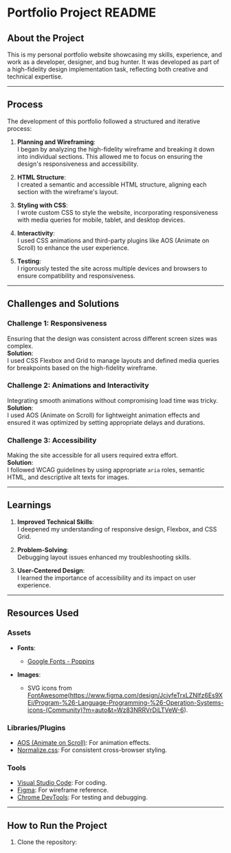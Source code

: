 # Portfolio Project README

## About the Project
This is my personal portfolio website showcasing my skills, experience, and work as a developer, designer, and bug hunter. It was developed as part of a high-fidelity design implementation task, reflecting both creative and technical expertise.

---

## Process
The development of this portfolio followed a structured and iterative process:
1. **Planning and Wireframing**:  
   I began by analyzing the high-fidelity wireframe and breaking it down into individual sections. This allowed me to focus on ensuring the design's responsiveness and accessibility.
   
2. **HTML Structure**:  
   I created a semantic and accessible HTML structure, aligning each section with the wireframe's layout.
   
3. **Styling with CSS**:  
   I wrote custom CSS to style the website, incorporating responsiveness with media queries for mobile, tablet, and desktop devices.
   
4. **Interactivity**:  
   I used CSS animations and third-party plugins like AOS (Animate on Scroll) to enhance the user experience.

5. **Testing**:  
   I rigorously tested the site across multiple devices and browsers to ensure compatibility and responsiveness.

---

## Challenges and Solutions
### Challenge 1: Responsiveness  
Ensuring that the design was consistent across different screen sizes was complex.  
**Solution**:  
I used CSS Flexbox and Grid to manage layouts and defined media queries for breakpoints based on the high-fidelity wireframe.

### Challenge 2: Animations and Interactivity  
Integrating smooth animations without compromising load time was tricky.  
**Solution**:  
I used AOS (Animate on Scroll) for lightweight animation effects and ensured it was optimized by setting appropriate delays and durations.

### Challenge 3: Accessibility  
Making the site accessible for all users required extra effort.  
**Solution**:  
I followed WCAG guidelines by using appropriate `aria` roles, semantic HTML, and descriptive alt texts for images.

---

## Learnings
1. **Improved Technical Skills**:  
   I deepened my understanding of responsive design, Flexbox, and CSS Grid.

2. **Problem-Solving**:  
   Debugging layout issues enhanced my troubleshooting skills.

3. **User-Centered Design**:  
   I learned the importance of accessibility and its impact on user experience.

---

## Resources Used
### Assets
- **Fonts**:  
  - [Google Fonts - Poppins](https://fonts.google.com/)  

- **Images**:  
  - SVG icons from [FontAwesome](https://fontawesome.com/)(https://www.figma.com/design/JcjvfeTrxLZNIfz6Es9XEj/Program-%26-Language-Programming-%26-Operation-Systems-icons-(Community)?m=auto&t=Wz83NRRVrDiLTVeW-6).

### Libraries/Plugins
- [AOS (Animate on Scroll)](https://michalsnik.github.io/aos/): For animation effects.
- [Normalize.css](https://necolas.github.io/normalize.css/): For consistent cross-browser styling.

### Tools
- [Visual Studio Code](https://code.visualstudio.com/): For coding.
- [Figma](https://www.figma.com/): For wireframe reference.
- [Chrome DevTools](https://developer.chrome.com/docs/devtools/): For testing and debugging.

---

## How to Run the Project
1. Clone the repository:
   ```bash
 
